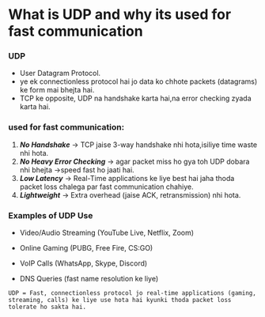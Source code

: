 # What is UDP and why its used for fast communication

### UDP
 - User Datagram Protocol.
 - ye ek connectionless protocol hai jo data ko chhote packets (datagrams) ke form mai bhejta hai.
 - TCP ke opposite, UDP na handshake karta hai,na error checking zyada karta hai.


 ### used for fast communication:
 1. ***No Handshake*** -> TCP jaise 3-way handshake nhi hota,isiliye time waste nhi hota.
 2. ***No Heavy Error Checking*** -> agar packet miss ho gya toh UDP dobara nhi bhejta ->speed fast ho jaati hai.
 3. ***Low Latency*** -> Real-Time applications ke liye best hai jaha thoda  packet loss chalega par fast communication chahiye.
 4. ***Lightweight*** -> Extra overhead (jaise ACK, retransmission) nhi hota.


 ### Examples of UDP Use

- Video/Audio Streaming (YouTube Live, Netflix, Zoom)

- Online Gaming (PUBG, Free Fire, CS:GO)

- VoIP Calls (WhatsApp, Skype, Discord)

- DNS Queries (fast name resolution ke liye)


`UDP = Fast, connectionless protocol jo real-time applications (gaming, streaming, calls) ke liye use hota hai kyunki thoda packet loss tolerate ho sakta hai.`